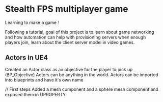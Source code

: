 # Stealth FPS multiplayer game
Learning to make a game !

Following a tutorial, goal of this project is to learn about game networking and how automation can help with provisioning servers when enough players join, learn about the client server model in video games. 

## Actors in UE4
Created an Actor class as an objective for the player to pick up (BP_Objective)
Actors can be anything in the world.
Actors can be imported into blueprints and have it's own name

// First steps
Added a mesh component and a sphere mesh component and exposed them in UPROPERTY
